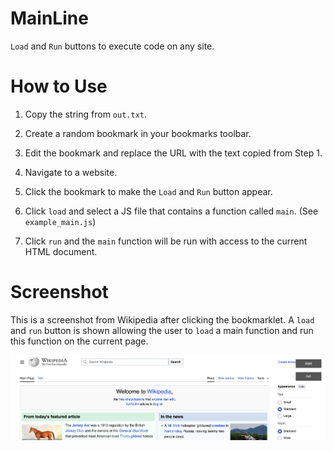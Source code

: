 # MainLine

`Load` and `Run` buttons to execute code on any site.

# How to Use

1. Copy the string from `out.txt`.

2. Create a random bookmark in your bookmarks toolbar.

3. Edit the bookmark and replace the URL with the text copied from Step 1.

4. Navigate to a website.

5. Click the bookmark to make the `Load` and `Run` button appear.

6. Click `load` and select a JS file that contains a function called `main`. (See `example_main.js`)

7. Click `run` and the `main` function will be run with access to the current HTML document.

# Screenshot

This is a screenshot from Wikipedia after clicking the bookmarklet. A `load` and `run` button is shown allowing the user to `load` a main function and run this function on the current page.

![](./screenshot.png)
